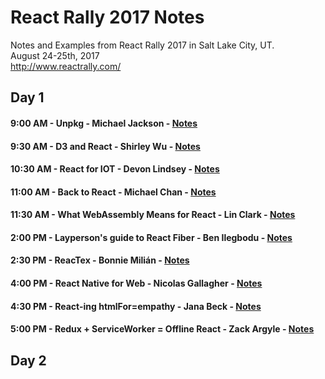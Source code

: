 # React Rally 2017 Notes
Notes and Examples from React Rally 2017 in Salt Lake City, UT.<br>
August 24-25th, 2017 <br>
http://www.reactrally.com/

## Day 1

#### 9:00 AM - Unpkg - Michael Jackson - [Notes](notes/day1/unpkg.com.md)

#### 9:30 AM - D3 and React - Shirley Wu - [Notes](notes/day1/d3-and-react.md)

#### 10:30 AM - React for IOT - Devon Lindsey - [Notes](notes/day1/react-for-iot.md)

#### 11:00 AM - Back to React - Michael Chan - [Notes](notes/day1/back-to-react.md)

#### 11:30 AM - What WebAssembly Means for React - Lin Clark - [Notes](notes/day1/web-assembly.md)

#### 2:00 PM - Layperson's guide to React Fiber - Ben Ilegbodu - [Notes](notes/day1/react-fiber.md)

#### 2:30 PM - ReacTex - Bonnie Milián - [Notes](notes/day1/reactex.md)

#### 4:00 PM - React Native for Web - Nicolas Gallagher - [Notes](notes/day1/react-native-for-web.md)

#### 4:30 PM - React-ing htmlFor=empathy - Jana Beck - [Notes](notes/day1/diving-bell.md)

#### 5:00 PM - Redux + ServiceWorker = Offline React - Zack Argyle - [Notes](notes/day1/service-workers.md)

## Day 2

